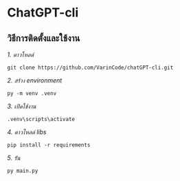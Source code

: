 # ChatGPT-cli

## วิธีการติดตั้งและใช้งาน


_1. ดาวโหลด์_
```
git clone https://github.com/VarinCode/chatGPT-cli.git
```

_2. สร้าง environment_
```
py -m venv .venv
```

_3. เปิดใช้งาน_
```
.venv\scripts\activate
```

_4. ดาวโหลด์ libs_
```
pip install -r requirements
```

_5. รัน_
```
py main.py
```
